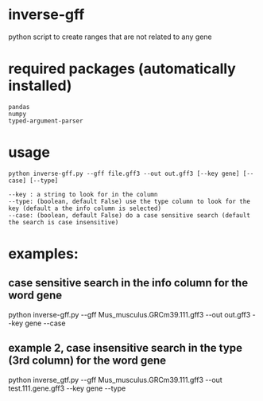 # inverse-gff

python script to create ranges that are not related to any gene


# required packages (automatically installed)

    pandas
    numpy
    typed-argument-parser
    
# usage

    python inverse-gff.py --gff file.gff3 --out out.gff3 [--key gene] [--case] [--type]

    --key : a string to look for in the column 
    --type: (boolean, default False) use the type column to look for the key (default a the info column is selected)
    --case: (boolean, default False) do a case sensitive search (default the search is case insensitive)
    

# examples:

## case sensitive search in the info column for the word gene
        
python inverse-gff.py --gff Mus_musculus.GRCm39.111.gff3  --out out.gff3 --key gene --case

## example 2, case insensitive search in the type (3rd column) for the word gene
        
python inverse_gtf.py --gff Mus_musculus.GRCm39.111.gff3 --out test.111.gene.gff3 --key gene --type
